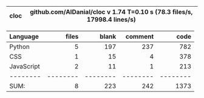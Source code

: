 cloc|github.com/AlDanial/cloc v 1.74  T=0.10 s (78.3 files/s, 17998.4 lines/s)
--- | ---

Language|files|blank|comment|code
:-------|-------:|-------:|-------:|-------:
Python|5|197|237|782
CSS|1|15|4|378
JavaScript|2|11|1|213
--------|--------|--------|--------|--------
SUM:|8|223|242|1373
